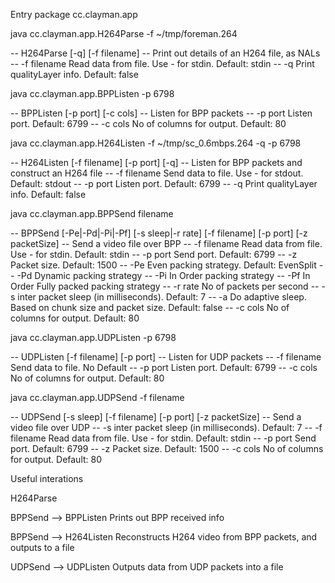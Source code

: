 Entry package cc.clayman.app



java cc.clayman.app.H264Parse -f ~/tmp/foreman.264

--  H264Parse [-q] [-f filename]
--  Print out details of an H264 file, as NALs
-- -f filename Read data from file.  Use - for stdin.  Default: stdin
-- -q Print qualityLayer info.  Default: false



java cc.clayman.app.BPPListen -p 6798 

-- BPPListen [-p port] [-c cols]
-- Listen for BPP packets
-- -p port Listen port.  Default: 6799
-- -c cols No of columns for output.  Default: 80


java cc.clayman.app.H264Listen  -f ~/tmp/sc_0.6mbps.264 -q -p 6798 

-- H264Listen [-f filename] [-p port] [-q]
-- Listen for BPP packets and construct an H264 file
-- -f filename Send data to file.  Use - for stdout.  Default: stdout
-- -p port Listen port.  Default: 6799
-- -q Print qualityLayer info.  Default: false


java cc.clayman.app.BPPSend  filename

-- BPPSend [-Pe|-Pd|-Pi|-Pf] [-s sleep|-r rate] [-f filename] [-p port]  [-z packetSize]
-- Send a video file over BPP
-- -f filename Read data from file.  Use - for stdin.  Default: stdin
-- -p port Send port.  Default: 6799
-- -z Packet size.  Default: 1500
-- -Pe Even packing strategy.  Default: EvenSplit
-- -Pd Dynamic packing strategy
-- -Pi In Order packing strategy
-- -Pf In Order Fully packed packing strategy
-- -r rate No of packets per second
-- -s inter packet sleep (in milliseconds).  Default: 7
-- -a Do adaptive sleep.  Based on chunk size and packet size.  Default: false
-- -c cols No of columns for output.  Default: 80


java cc.clayman.app.UDPListen -p 6798

-- UDPListen [-f filename] [-p port]
-- Listen for UDP packets
-- -f filename Send data to file.  No Default
-- -p port Listen port.  Default: 6799
-- -c cols No of columns for output.  Default: 80


java cc.clayman.app.UDPSend  -f filename

-- UDPSend [-s sleep] [-f filename] [-p port] [-z packetSize]
-- Send a video file over UDP
-- -s inter packet sleep (in milliseconds).  Default: 7
-- -f filename Read data from file.  Use - for stdin.  Default: stdin
-- -p port Send port.  Default: 6799
-- -z Packet size.  Default: 1500
-- -c cols No of columns for output.  Default: 80



Useful interations

H264Parse

BPPSend  -->   BPPListen   Prints out BPP received info

BPPSend  -->   H264Listen  Reconstructs H264 video from BPP packets, and outputs to a file

UDPSend  -->   UDPListen   Outputs data from UDP packets into a file




